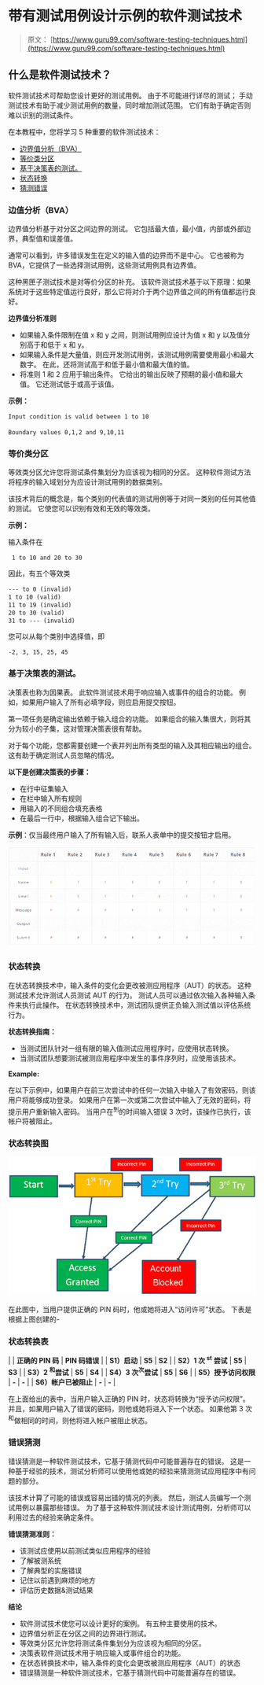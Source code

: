 # 带有测试用例设计示例的软件测试技术

> 原文： [https://www.guru99.com/software-testing-techniques.html](https://www.guru99.com/software-testing-techniques.html)

## 什么是软件测试技术？

软件测试技术可帮助您设计更好的测试用例。 由于不可能进行详尽的测试； 手动测试技术有助于减少测试用例的数量，同时增加测试范围。 它们有助于确定否则难以识别的测试条件。

在本教程中，您将学习 5 种重要的软件测试技术：

*   [边界值分析（BVA）](#1)
*   [等价类分区](#2)
*   [基于决策表的测试。](#3)
*   [状态转换](#4)
*   [猜测错误](#5)

### 边值分析（BVA）

边界值分析基于对分区之间边界的测试。 它包括最大值，最小值，内部或外部边界，典型值和误差值。

通常可以看到，许多错误发生在定义的输入值的边界而不是中心。 它也被称为 BVA，它提供了一些选择测试用例，这些测试用例具有边界值。

这种黑匣子测试技术是对等价分区的补充。 该软件测试技术基于以下原理：如果系统对于这些特定值运行良好，那么它将对介于两个边界值之间的所有值都运行良好。

**边界值分析准则**

*   如果输入条件限制在值 x 和 y 之间，则测试用例应设计为值 x 和 y 以及值分别高于和低于 x 和 y。
*   如果输入条件是大量值，则应开发测试用例，该测试用例需要使用最小和最大数字。 在此，还将测试高于和低于最小值和最大值的值。
*   将准则 1 和 2 应用于输出条件。 它给出的输出反映了预期的最小值和最大值。 它还测试低于或高于该值。

**示例：**

```
Input condition is valid between 1 to 10

Boundary values 0,1,2 and 9,10,11
```

### 等价类分区

等效类分区允许您将测试条件集划分为应该视为相同的分区。 这种软件测试方法将程序的输入域划分为应设计测试用例的数据类别。

该技术背后的概念是，每个类别的代表值的测试用例等于对同一类别的任何其他值的测试。 它使您可以识别有效和无效的等效类。

**示例：**

输入条件在

```
 1 to 10 and 20 to 30
```

因此，有五个等效类

```
--- to 0 (invalid)
1 to 10 (valid)
11 to 19 (invalid)
20 to 30 (valid)
31 to --- (invalid)

```

您可以从每个类别中选择值，即

```
-2, 3, 15, 25, 45
```

### 基于决策表的测试。

决策表也称为因果表。 此软件测试技术用于响应输入或事件的组合的功能。 例如，如果用户输入了所有必填字段，则应启用提交按钮。

第一项任务是确定输出依赖于输入组合的功能。 如果组合的输入集很大，则将其分为较小的子集，这对管理决策表很有帮助。

对于每个功能，您都需要创建一个表并列出所有类型的输入及其相应输出的组合。 这有助于确定测试人员忽略的情况。

**以下是创建决策表的步骤：**

*   在行中征集输入
*   在栏中输入所有规则
*   用输入的不同组合填充表格
*   在最后一行中，根据输入组合记下输出。

**示例**：仅当最终用户输入了所有输入后，联系人表单中的提交按钮才启用。

![](img/9586d438f55bd81c4102f8e85e90397b.png)

### 状态转换

在状态转换技术中，输入条件的变化会更改被测应用程序（AUT）的状态。 这种测试技术允许测试人员测试 AUT 的行为。 测试人员可以通过依次输入各种输入条件来执行此操作。 在状态转换技术中，测试团队提供正负输入测试值以评估系统行为。

**状态转换指南：**

*   当测试团队针对一组有限的输入值测试应用程序时，应使用状态转换。
*   当测试团队想要测试被测应用程序中发生的事件序列时，应使用该技术。

**Example:**

在以下示例中，如果用户在前三次尝试中的任何一次输入中输入了有效密码，则该用户将能够成功登录。 如果用户在第一次或第二次尝试中输入了无效的密码，将提示用户重新输入密码。 当用户在<sup>到</sup>的时间输入错误 3 次时，该操作已执行，该帐户将被阻止。

### 状态转换图

![](img/b05637d90e0b978a9a9fe2712f29cb12.png)

在此图中，当用户提供正确的 PIN 码时，他或她将进入“访问许可”状态。 下表是根据上图创建的-

### 状态转换表

|  | **正确的 PIN 码** | **PIN 码错误** |
| **S1）启动** | **S5** | **S2** |
| **S2）1 次 <sup>st</sup> 尝试** | **S5** | **S3** |
| **S3）2 <sup>和</sup>尝试** | **S5** | **S4** |
| **S4）3 次<sup>次</sup>尝试** | **S5** | **S6** |
| **S5）授予访问权限** | **-** | **-** |
| **S6）帐户已被阻止** | **-** | **-** |

在上面给出的表中，当用户输入正确的 PIN 时，状态将转换为“授予访问权限”。 并且，如果用户输入了错误的密码，则他或她将进入下一个状态。 如果他第 3 次<sup>和</sup>做相同的时间，则他将进入帐户被阻止状态。

### 错误猜测

错误猜测是一种软件测试技术，它基于猜测代码中可能普遍存在的错误。 这是一种基于经验的技术，测试分析师可以使用他或她的经验来猜测测试应用程序中有问题的部分。

该技术计算了可能的错误或容易出错的情况的列表。 然后，测试人员编写一个测试用例以暴露那些错误。 为了基于这种软件测试技术设计测试用例，分析师可以利用过去的经验来确定条件。

**错误猜测准则：**

*   该测试应使用以前测试类似应用程序的经验
*   了解被测系统
*   了解典型的实施错误
*   记住以前遇到麻烦的地方
*   评估历史数据&测试结果

**结论**

*   软件测试技术使您可以设计更好的案例。 有五种主要使用的技术。
*   边界值分析正在分区之间的边界进行测试。
*   等效类分区允许您将测试条件集划分为应该视为相同的分区。
*   决策表软件测试技术用于响应输入或事件组合的功能。
*   在状态转换技术中，输入条件的变化会更改被测应用程序（AUT）的状态
*   错误猜测是一种软件测试技术，它基于猜测代码中可能普遍存在的错误。